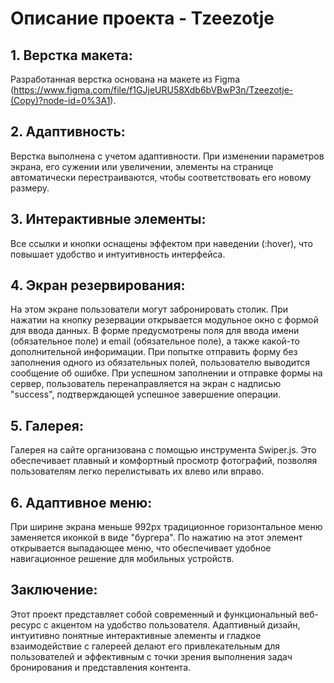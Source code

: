 # Описание проекта - Tzeezotje
## 1. Верстка макета:
Разработанная верстка основана на макете из Figma (https://www.figma.com/file/f1GJjeURU58Xdb6bVBwP3n/Tzeezotje-(Copy)?node-id=0%3A1).

## 2. Адаптивность:
Верстка выполнена с учетом адаптивности. При изменении параметров экрана, его сужении или увеличении, элементы на странице автоматически перестраиваются, чтобы соответствовать его новому размеру.

## 3. Интерактивные элементы:
Все ссылки и кнопки оснащены эффектом при наведении (:hover), что повышает удобство и интуитивность интерфейса.

## 4. Экран резервирования:
На этом экране пользователи могут забронировать столик. При нажатии на кнопку резервации открывается модульное окно с формой для ввода данных.
В форме предусмотрены поля для ввода имени (обязательное поле) и email (обязательное поле), а также какой-то дополнительной инфоримации. При попытке отправить форму без заполнения одного из обязательных полей, пользователю выводится сообщение об ошибке.
При успешном заполнении и отправке формы на сервер, пользователь перенаправляется на экран с надписью "success", подтверждающей успешное завершение операции.

## 5. Галерея:
Галерея на сайте организована с помощью инструмента Swiper.js. Это обеспечивает плавный и комфортный просмотр фотографий, позволяя пользователям легко перелистывать их влево или вправо.

## 6. Адаптивное меню:
При ширине экрана меньше 992px традиционное горизонтальное меню заменяется иконкой в виде "бургера". По нажатию на этот элемент открывается выпадающее меню, что обеспечивает удобное навигационное решение для мобильных устройств.

## Заключение:
Этот проект представляет собой современный и функциональный веб-ресурс с акцентом на удобство пользователя. Адаптивный дизайн, интуитивно понятные интерактивные элементы и гладкое взаимодействие с галереей делают его привлекательным для пользователей и эффективным с точки зрения выполнения задач бронирования и представления контента.
